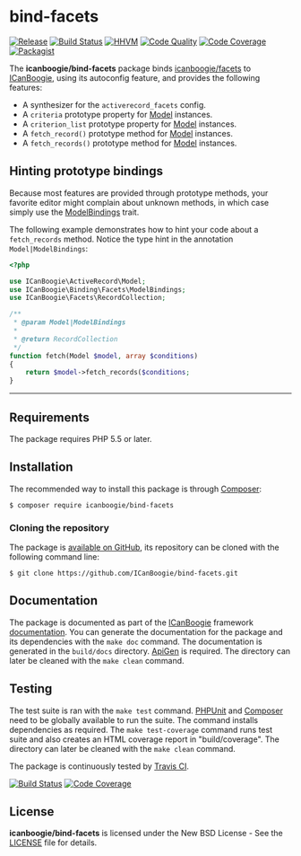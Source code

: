 # bind-facets

[![Release](https://img.shields.io/packagist/v/icanboogie/bind-facets.svg)](https://packagist.org/packages/icanboogie/bind-facets)
[![Build Status](https://img.shields.io/travis/ICanBoogie/bind-facets/master.svg)](http://travis-ci.org/ICanBoogie/bind-facets)
[![HHVM](https://img.shields.io/hhvm/icanboogie/bind-facets.svg)](http://hhvm.h4cc.de/package/icanboogie/bind-facets)
[![Code Quality](https://img.shields.io/scrutinizer/g/ICanBoogie/bind-facets/master.svg)](https://scrutinizer-ci.com/g/ICanBoogie/bind-facets)
[![Code Coverage](https://img.shields.io/coveralls/ICanBoogie/bind-facets/master.svg)](https://coveralls.io/r/ICanBoogie/bind-facets)
[![Packagist](https://img.shields.io/packagist/dt/icanboogie/bind-facets.svg)](https://packagist.org/packages/icanboogie/bind-facets)

The **icanboogie/bind-facets** package binds [icanboogie/facets][] to [ICanBoogie][],
using its autoconfig feature, and provides the following features:

- A synthesizer for the `activerecord_facets` config.
- A `criteria` prototype property for [Model][] instances.
- A `criterion_list` prototype property for [Model][] instances.
- A `fetch_record()` prototype method for [Model][] instances.
- A `fetch_records()` prototype method for [Model][] instances.





## Hinting prototype bindings

Because most features are provided through prototype methods, your favorite editor might
complain about unknown methods, in which case simply use the [ModelBindings][] trait.

The following example demonstrates how to hint your code about a `fetch_records` method.
Notice the type hint in the annotation `Model|ModelBindings`:

```php
<?php

use ICanBoogie\ActiveRecord\Model;
use ICanBoogie\Binding\Facets\ModelBindings;
use ICanBoogie\Facets\RecordCollection;

/**
 * @param Model|ModelBindings
 * 
 * @return RecordCollection
 */
function fetch(Model $model, array $conditions)
{
	return $model->fetch_records($conditions;
}
```





----------





## Requirements

The package requires PHP 5.5 or later.





## Installation

The recommended way to install this package is through [Composer](http://getcomposer.org/):

```
$ composer require icanboogie/bind-facets
```





### Cloning the repository

The package is [available on GitHub](https://github.com/ICanBoogie/bind-facets), its repository can be
cloned with the following command line:

	$ git clone https://github.com/ICanBoogie/bind-facets.git





## Documentation

The package is documented as part of the [ICanBoogie][] framework
[documentation][]. You can generate the documentation for the
package and its dependencies with the `make doc` command. The documentation is generated in the
`build/docs` directory. [ApiGen](http://apigen.org/) is required. The directory can later be
cleaned with the `make clean` command.





## Testing

The test suite is ran with the `make test` command. [PHPUnit](https://phpunit.de/) and
[Composer](http://getcomposer.org/) need to be globally available to run the suite.
The command installs dependencies as required. The `make test-coverage` command runs test suite and
also creates an HTML coverage report in "build/coverage". The directory can later be cleaned with
the `make clean` command.

The package is continuously tested by [Travis CI](http://about.travis-ci.org/).

[![Build Status](https://img.shields.io/travis/ICanBoogie/bind-facets/master.svg)](https://travis-ci.org/ICanBoogie/bind-facets)
[![Code Coverage](https://img.shields.io/coveralls/ICanBoogie/bind-facets/master.svg)](https://coveralls.io/r/ICanBoogie/bind-facets)





## License

**icanboogie/bind-facets** is licensed under the New BSD License - See the [LICENSE](LICENSE) file for details.




[Model]:         http://api.icanboogie.org/activerecord/2.3/class-ICanBoogie.ActiveRecord.Model.html
[documentation]: http://api.icanboogie.org/bind-facets/0.5/
[ModelBindings]: http://api.icanboogie.org/bind-facets/0.5/class-ICanBoogie.Binding.Facets.ModelBindings.html

[icanboogie/module]: https://github.com/ICanBoogie/Module
[icanboogie/facets]: https://github.com/ICanBoogie/Render
[ICanBoogie]:        https://github.com/ICanBoogie/ICanBoogie
